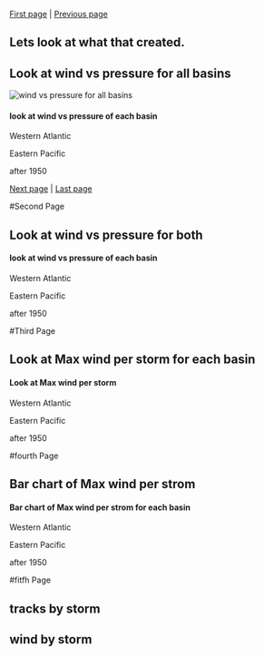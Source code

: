 
[First page](start.md) | [Previous page](2nd.md)
## Lets look at what that created.

## Look at wind vs pressure for all basins
![wind vs pressure for all basins](../blob/master/charts/all_scatter_pressure_wind.png?raw=true)

#### look at wind vs pressure of each basin
Western Atlantic


Eastern Pacific

after 1950




[Next page](4th.md) | [Last page](last.md)

#Second Page
## Look at wind vs pressure for both


#### look at wind vs pressure of each basin
Western Atlantic


Eastern Pacific

after 1950


#Third Page
## Look at Max wind per storm for each basin

#### Look at Max wind per storm
Western Atlantic


Eastern Pacific

after 1950


#fourth Page
## Bar chart of Max wind per strom

#### Bar chart of Max wind per strom for each basin
Western Atlantic


Eastern Pacific


after 1950


#fitfh Page
## tracks by storm

## wind by storm
